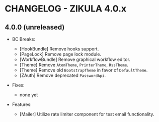 # CHANGELOG - ZIKULA 4.0.x

## 4.0.0 (unreleased)

- BC Breaks:
  - [HookBundle] Remove hooks support.
  - [PageLock] Remove page lock module.
  - [WorkflowBundle] Remove graphical workflow editor.
  - [Theme] Remove `AtomTheme`, `PrinterTheme`, `RssTheme`.
  - [Theme] Remove old `BootstrapTheme` in favor of `DefaultTheme`.
  - [ZAuth] Remove deprecated `PasswordApi`.

- Fixes:
  - none yet

- Features:
  - [Mailer] Utilize rate limiter component for test email functionality.
